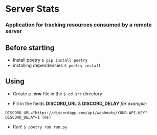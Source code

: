 # Server Stats
### Application for tracking resources consumed by a remote server

## Before starting
* Install poetry
```$ pip install poetry```
* installing dependencies
```$ poetry install```

## Using
* Create a **.env** file in the `$ cd src` directory

* Fill in the fields **DISCORD_URL** & **DISCORD_DELAY**
*for example:*
```
DISCORD_URL="https://discordapp.com/api/webhooks/YOUR-API-KEY" 
DISCORD_DELAY=1 (ms)
```
* Run! `$ poetry run run.py`